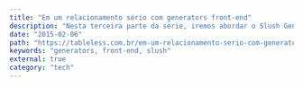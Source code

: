 ```yaml
---
title: "Em um relacionamento sério com generators front-end"
description: "Nesta terceira parte da série, iremos abordar o Slush Generator, que é um Scaffolding Generator baseado em NodeJS e que tem uma forma diferenciada para criação de seus scaffolds."
date: "2015-02-06"
path: "https://tableless.com.br/em-um-relacionamento-serio-com-generators-front-end-parte-3/"
keywords: "generators, front-end, slush"
external: true
category: "tech"
---
```

